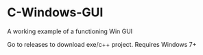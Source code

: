 # C-Windows-GUI
A working example of a functioning Win GUI

Go to releases to download exe/c++ project.
Requires Windows 7+
